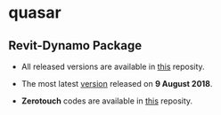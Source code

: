 # quasar
## Revit-Dynamo Package

- All released versions are available in [this](https://github.com/mgjean/quasar) reposity.

- The most latest [version](https://github.com/mgjean/quasar/tree/master/Quasar%20v0.1.0) released on __9 August 2018__.

- __Zerotouch__ codes are available in [this](https://github.com/mgjean/quasar.twotouch) reposity.

